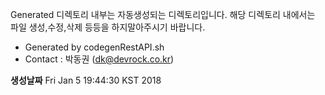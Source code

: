Generated 디렉토리 내부는 자동생성되는 디렉토리입니다.
 해당 디렉토리 내에서는 파일 생성,수정,삭제 등등을 하지말아주시기 바랍니다.
- Generated by codegenRestAPI.sh
- Contact : 박동권 (dk@devrock.co.kr)

**생성날짜**
Fri Jan  5 19:44:30 KST 2018
